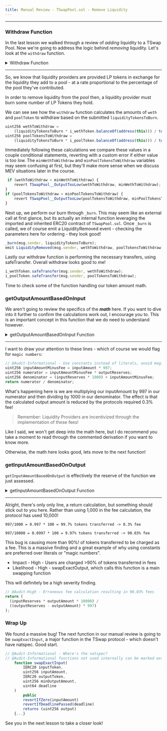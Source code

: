 ```yaml
---
title: Manual Review - TSwapPool.sol - Remove Liquidity
---
```


---

### Withdraw Function

In the last lesson we walked through a review of _adding_ liquidity to a TSwap Pool. Now we're going to address the logic behind _removing_ liquidity. Let's look at the `withdraw` function.

<details>
<summary>Withdraw Function</summary>

```js
/// @notice Removes liquidity from the pool
/// @param liquidityTokensToBurn The number of liquidity tokens the user wants to burn
/// @param minWethToWithdraw The minimum amount of WETH the user wants to withdraw
/// @param minPoolTokensToWithdraw The minimum amount of pool tokens the user wants to withdraw
/// @param deadline The deadline for the transaction to be completed by
function withdraw(
    uint256 liquidityTokensToBurn,
    uint256 minWethToWithdraw,
    uint256 minPoolTokensToWithdraw,
    uint64 deadline
)
    external
    revertIfDeadlinePassed(deadline)
    revertIfZero(liquidityTokensToBurn)
    revertIfZero(minWethToWithdraw)
    revertIfZero(minPoolTokensToWithdraw)
{
    // We do the same math as above
    uint256 wethToWithdraw =
        (liquidityTokensToBurn * i_wethToken.balanceOf(address(this))) / totalLiquidityTokenSupply();
    uint256 poolTokensToWithdraw =
        (liquidityTokensToBurn * i_poolToken.balanceOf(address(this))) / totalLiquidityTokenSupply();

    if (wethToWithdraw < minWethToWithdraw) {
        revert TSwapPool__OutputTooLow(wethToWithdraw, minWethToWithdraw);
    }
    if (poolTokensToWithdraw < minPoolTokensToWithdraw) {
        revert TSwapPool__OutputTooLow(poolTokensToWithdraw, minPoolTokensToWithdraw);
    }

    _burn(msg.sender, liquidityTokensToBurn);
    emit LiquidityRemoved(msg.sender, wethToWithdraw, poolTokensToWithdraw);

    i_wethToken.safeTransfer(msg.sender, wethToWithdraw);
    i_poolToken.safeTransfer(msg.sender, poolTokensToWithdraw);
}
```

</details>

---

So, we know that liquidity providers are provided LP tokens in exchange for the liquidity they add to a pool - at a rate proportional to the percentage of the pool they've contributed.

In order to remove liquidity from the pool then, a liquidity provider must burn some number of LP Tokens they hold.

We can see see how the `withdraw` function calculates the amounts of `weth` and `poolToken` to withdraw based on the submitted `liquidityTokensToBurn`.

```js
uint256 wethToWithdraw =
    (liquidityTokensToBurn * i_wethToken.balanceOf(address(this))) / totalLiquidityTokenSupply();
uint256 poolTokensToWithdraw =
    (liquidityTokensToBurn * i_poolToken.balanceOf(address(this))) / totalLiquidityTokenSupply();
```

Immediately following these calculations we compare these values in a couple conditional statements, reverting with a custom error if either value is too low. The `minWethToWithdraw` and `minPoolTokensToWithdraw` variables may seem confusing at first, but they'll make more sense when we discuss MEV situations later in the course.

```js
 if (wethToWithdraw < minWethToWithdraw) {
    revert TSwapPool__OutputTooLow(wethToWithdraw, minWethToWithdraw);
}
if (poolTokensToWithdraw < minPoolTokensToWithdraw) {
    revert TSwapPool__OutputTooLow(poolTokensToWithdraw, minPoolTokensToWithdraw);
}
```

Next up, we perform our burn through `_burn`. This may seem like an external call at first glance, but its actually an internal function leveraging the imported and inherited ERC20 contract of `TSwapPool.sol`. Once `_burn` is called, we of course emit a LiquidityRemoved event - checking the parameters here for ordering - they look good!

```js
_burn(msg.sender, liquidityTokensToBurn);
emit LiquidityRemoved(msg.sender, wethToWithdraw, poolTokensToWithdraw);
```

Lastly our withdraw function is performing the necessary transfers, using safeTransfer. Overall withdraw looks good to me!

```js
i_wethToken.safeTransfer(msg.sender, wethToWithdraw);
i_poolToken.safeTransfer(msg.sender, poolTokensToWithdraw);
```

Time to check some of the function handling our token amount math.

### getOutputAmountBasedOnInput

We aren't going to review the specifics of the **_math_** here. If you want to dive into it further to confirm the calculations work out, I encourage you to. This is an important concept in this function that we do need to understand however.

<details>
<summary>getOutputAmountBasedOnInput Function</summary>

```js
function getOutputAmountBasedOnInput(
    uint256 inputAmount,
    uint256 inputReserves,
    uint256 outputReserves
)
    public
    pure
    revertIfZero(inputAmount)
    revertIfZero(outputReserves)
    returns (uint256 outputAmount)
{
    // x * y = k
    // numberOfWeth * numberOfPoolTokens = constant k
    // k must not change during a transaction (invariant)
    // with this math, we want to figure out how many PoolTokens to deposit
    // since weth * poolTokens = k, we can rearrange to get:
    // (currentWeth + wethToDeposit) * (currentPoolTokens + poolTokensToDeposit) = k
    // **************************
    // ****** MATH TIME!!! ******
    // **************************
    // FOIL it (or ChatGPT): https://en.wikipedia.org/wiki/FOIL_method
    // (totalWethOfPool * totalPoolTokensOfPool) + (totalWethOfPool * poolTokensToDeposit) + (wethToDeposit *
    // totalPoolTokensOfPool) + (wethToDeposit * poolTokensToDeposit) = k
    // (totalWethOfPool * totalPoolTokensOfPool) + (wethToDeposit * totalPoolTokensOfPool) = k - (totalWethOfPool *
    // poolTokensToDeposit) - (wethToDeposit * poolTokensToDeposit)
    uint256 inputAmountMinusFee = inputAmount * 997;
    uint256 numerator = inputAmountMinusFee * outputReserves;
    uint256 denominator = (inputReserves * 1000) + inputAmountMinusFee;
    return numerator / denominator;
}
```

</details>

---

I want to draw your attention to these lines - which of course we would flag for `magic numbers`:

```js
// @Audit-Informational - Use constants instead of literals, avoid magic numbers
uint256 inputAmountMinusFee = inputAmount * 997;
uint256 numerator = inputAmountMinusFee * outputReserves;
uint256 denominator = (inputReserves * 1000) + inputAmountMinusFee;
return numerator / denominator;
```

What's happening here is we are multiplying our inputAmount by 997 in our numerator and then dividing by 1000 in our denominator. The effect is that the calculated output amount is reduced by the protocols required 0.3% fee!

> Remember: Liquidity Providers are incentivized through the implementation of these fees!

Like I said, we won't get deep into the math here, but I do recommend you take a moment to read through the commented derivation if you want to know more.

Otherwise, the math here looks good, lets move to the next function!

### getInputAmountBasedOnOutput

`getInputAmountBasedOnOutput` is effectively the reserve of the function we just assessed.

<details>
<summary>getInputAmountBasedOnOutput Function</summary>

```js
function getInputAmountBasedOnOutput(
    uint256 outputAmount,
    uint256 inputReserves,
    uint256 outputReserves
)
    public
    pure
    revertIfZero(outputAmount)
    revertIfZero(outputReserves)
    returns (uint256 inputAmount)
{
    return ((inputReserves * outputAmount) * 10000) / ((outputReserves - outputAmount) * 997);
}
```

</details>

---

Alright, there's only only line, a return calculation, but something should stick out to you here. Rather than using 1,000 in the fee calculation, the protocol has used 10,000!

```
997/1000 = 0.997 * 100 = 99.7% tokens transferred -> 0.3% fee

997/10000 = 0.0997 * 100 = 9.97% tokens transferred -> 90.03% fee
```

This bug is causing more than 90%! of tokens transferred to be charged as a fee. This is a massive finding and a great example of why using constants are preferred over literals or "magic numbers".

- Impact - High - Users are charged >90% of tokens transferred in fees
- Likelihood - High - swapExactOutput, which calls this function is a main swapping function

This will definitely be a high severity finding.

```js
// @Audit-High - Erroneous fee calculation resulting in 90.03% fees
return (
  (inputReserves * outputAmount * 10000) /
  ((outputReserves - outputAmount) * 997)
);
```

### Wrap Up

We found a massive bug! The next function in our manual review is going to be `swapExactInput`, a major function in the TSwap protocol - which doesn't have natspec. Good start.

```js
// @Audit-Informational - Where's the natspec?
// @Audit-Informational functions not used internally can be marked external to save gas.
    function swapExactInput(
        IERC20 inputToken,
        uint256 inputAmount,
        IERC20 outputToken,
        uint256 minOutputAmount,
        uint64 deadline
    )
        public
        revertIfZero(inputAmount)
        revertIfDeadlinePassed(deadline)
        returns (uint256 output)
    {...}
```

See you in the next lesson to take a closer look!
